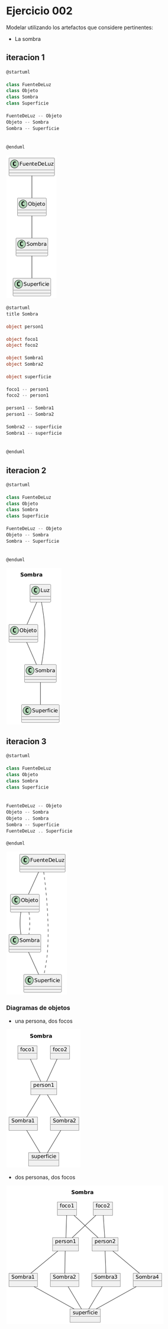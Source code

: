 # Ejercicio 002

Modelar utilizando los artefactos que considere pertinentes:

- La sombra

## iteracion 1
```csharp
@startuml

class FuenteDeLuz
class Objeto
class Sombra
class Superficie

FuenteDeLuz -- Objeto
Objeto -- Sombra
Sombra -- Superficie


@enduml
```

![Diagrama De Clases](imagenes\sombraIteracion1.png)

```csharp
@startuml
title Sombra

object person1

object foco1
object foco2

object Sombra1
object Sombra2

object superficie

foco1 -- person1
foco2 -- person1

person1 -- Sombra1
person1 -- Sombra2

Sombra2 -- superficie
Sombra1 -- superficie


@enduml

```


## iteracion 2
```csharp
@startuml

class FuenteDeLuz
class Objeto
class Sombra
class Superficie

FuenteDeLuz -- Objeto
Objeto -- Sombra
Sombra -- Superficie


@enduml
```

![SombraIteracion1](imagenes\sombraIteracion2.png)


## iteracion 3
```csharp
@startuml

class FuenteDeLuz
class Objeto
class Sombra
class Superficie


FuenteDeLuz -- Objeto
Objeto -- Sombra
Objeto .. Sombra
Sombra -- Superficie
FuenteDeLuz .. Superficie

@enduml
```

![SombraIteracion2](imagenes\sombraIteracion3.png)

### Diagramas de objetos

- una persona, dos focos 

![Diagrama de Objetos - una persona, dos focos](imagenes/diagramaObjetosIteracion1Sombra.png)
- dos personas, dos focos

![Diagrama de Objetos - dos personas, dos focos](imagenes/diagramaObjetosIteracion1_2Sombra.png)
